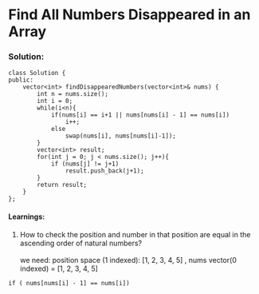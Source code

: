 # Find All Numbers Disappeared in an Array

### Solution:

```
class Solution {
public:
    vector<int> findDisappearedNumbers(vector<int>& nums) {
        int n = nums.size();
        int i = 0;
        while(i<n){
            if(nums[i] == i+1 || nums[nums[i] - 1] == nums[i])
                i++;
            else
                swap(nums[i], nums[nums[i]-1]);
        }
        vector<int> result;
        for(int j = 0; j < nums.size(); j++){
            if (nums[j] != j+1)
                result.push_back(j+1);
        }
        return result;
    }
};
```

#### Learnings:

1. How to check the position and number in that position are equal in the ascending order of natural numbers?\
   \
   we need:  position space (1 indexed):  \[1, 2, 3, 4, 5] , nums vector(0 indexed) = \[1, 2, 3, 4, 5]

```
if ( nums[nums[i] - 1] == nums[i])
```
